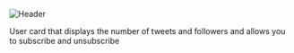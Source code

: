 ![Header](https://ik.imagekit.io/dqs5dhaf3/%D0%97%D0%BD%D1%96%D0%BC%D0%BE%D0%BA_%D0%B5%D0%BA%D1%80%D0%B0%D0%BD%D0%B0_2023-03-18_201734_BRXmQp0kv.png?updatedAt=1679163603926)


User card that displays the number of tweets and followers and allows you to subscribe and unsubscribe